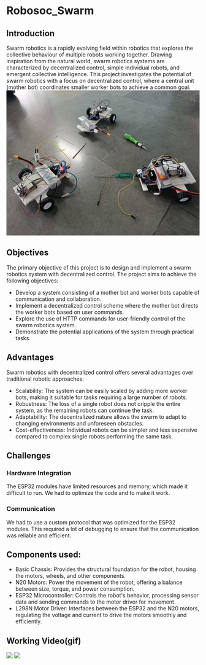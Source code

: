 # Robosoc_Swarm
## Introduction
Swarm robotics is a rapidly evolving field within robotics that explores the collective behaviour of multiple robots working together.  Drawing inspiration from the natural world, swarm robotics systems are characterized by decentralized control, simple individual robots, and emergent collective intelligence.  This project investigates the potential of swarm robotics with a focus on decentralized control, where a central unit (mother bot) coordinates smaller worker bots to achieve a common goal.
![](https://github.com/groot-sambh/Robosoc_Swarm/blob/main/images/WhatsApp%20Image%202024-04-11%20at%2017.06.07.jpeg?raw=true)
## Objectives
The primary objective of this project is to design and implement a swarm robotics system with decentralized control.  The project aims to achieve the following objectives:
* Develop a system consisting of a mother bot and worker bots capable of communication and collaboration.
* Implement a decentralized control scheme where the mother bot directs the worker bots based on user commands.
* Explore the use of HTTP commands for user-friendly control of the swarm robotics system.
* Demonstrate the potential applications of the system through practical tasks.
## Advantages
Swarm robotics with decentralized control offers several advantages over traditional robotic approaches:
* Scalability:  The system can be easily scaled by adding more worker bots, making it suitable for tasks requiring a large number of robots.
* Robustness:  The loss of a single robot does not cripple the entire system, as the remaining robots can continue the task.
* Adaptability:  The decentralized nature allows the swarm to adapt to changing environments and unforeseen obstacles.
* Cost-effectiveness:  Individual robots can be simpler and less expensive compared to complex single robots performing the same task.
## Challenges
### Hardware Integration
The ESP32 modules have limited resources and memory, which made it difficult to run. We had to optimize the code and to make it work.
### Communication
We had to use a custom protocol that was optimized for the ESP32 modules. This required a lot of  debugging to ensure that the communication was reliable and efficient.
## Components used:
* Basic Chassis: Provides the structural foundation for the robot, housing the motors, wheels, and other components.
* N20 Motors: Power the movement of the robot, offering a balance between size, torque, and power consumption.
* ESP32 Microcontroller: Controls the robot's behavior, processing sensor data and sending commands to the motor driver for movement.
* L298N Motor Driver: Interfaces between the ESP32 and the N20 motors, regulating the voltage and current to drive the motors smoothly and efficiently.

## Working Video(gif)
![](https://github.com/groot-sambh/Robosoc_Swarm/blob/main/images/right%20triangle.gif?raw=true)
![](https://github.com/groot-sambh/Robosoc_Swarm/blob/main/images/scatter.gif?raw=true)
